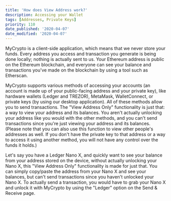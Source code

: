 ```yaml
---
title: 'How does View Address work?'
description: Accessing your Wallet
tags: [Addresses, Private Keys]
priority: 110
date_published: '2020-04-07'
date_modified: '2020-04-07'
---
```


MyCrypto is a client-side application, which means that we never store your funds. Every address you access and transaction you generate is being done locally; nothing is actually sent to us. Your Ethereum address is public on the Ethereum blockchain, and everyone can see your balance and transactions you've made on the blockchain by using a tool such as Etherscan.

MyCrypto supports various methods of accessing your accounts (an account is made up of your public-facing address and your private key), like hardware wallets (Ledger and TREZOR), MetaMask, WalletConnect, or private keys (by using our desktop application). All of these methods allow you to send transactions. The "View Address Only" functionality is just that: a way to view your address and its balances. You aren't actually unlocking your address like you would with the other methods, and you can't send transactions since you're just viewing your address and its balances. (Please note that you can also use this function to view other people's addresses as well. If you don't have the private key to that address or a way to access it using another method, you will not have any control over the funds it holds.)

Let's say you have a Ledger Nano X, and quickly want to see your balance from your address stored on the device, without actually unlocking your Nano X, this "View Address Only" functionality is made for just that. You can simply copy/paste the address from your Nano X and see your balances, but can't send transactions since you haven't unlocked your Nano X. To actually send a transaction, you would have to grab your Nano X and unlock it with MyCrypto by using the "Ledger" option on the Send & Receive page.
